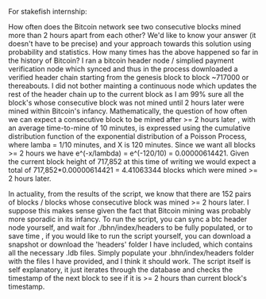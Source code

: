 For stakefish internship: 

How often does the Bitcoin network see two consecutive blocks mined more than 2 hours apart from each other? We'd like to know your answer (it doesn't have to be precise) and your approach towards this solution using probability and statistics. How many times has the above happened so far in the history of Bitcoin? I ran a bitcoin header node / simplied payment verification node which synced and thus in the process downloaded a verified header chain starting from the genesis block to block ~717000 or thereabouts. I did not bother mainting a continuous node which updates the rest of the header chain up to the current block as I am 99% sure all the block's whose consecutive block was not mined until 2 hours later were mined within Bitcoin's infancy. Mathematically, the question of how often we can expect a consecutive block to be mined after >= 2 hours later , with an average time-to-mine of 10 minutes, is expressed using the cumulative distribution function of the exponential distribution of a Poisson Process, where lamba = 1/10 minutes, and X is 120 minutes. Since we want all blocks >= 2 hours we have e^(-x/lambda) = e^(-120/10) = 0.00000614421. Given the current block height of 717,852 at this time of writing we would expect a total of 717,852*0.00000614421 = 4.41063344 blocks which were mined >= 2 hours later.

  In actuality, from the results of the script, we know that there are 152 pairs of blocks / blocks whose consecutive block was mined >= 2 hours later. I suppose this makes sense given the fact that Bitcoin mining was probably more sporadic in its infancy. To run the script, you can sync a btc header node yourself, and wait for ./bhn/index/headers to be fully populated, or to save time , if you would like to run the script yourself, you can download a snapshot or download the 'headers' folder I have included, which contains all the necessary .ldb files. Simply populate your .bhn/index/headers folder with the files I have provided, and I think it should work. The script itself is self explanatory, it just iterates through the database and checks the timestamp of the next block to see if it is >= 2 hours than current block's timestamp.
